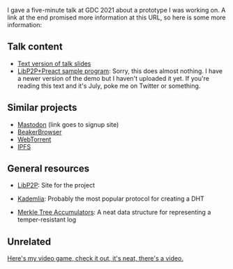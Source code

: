 I gave a five-minute talk at GDC 2021 about a prototype I was working on. A link at the end promised more information at this URL, so here is some more information:

## Talk content

* [Text version of talk slides](slides.md)
* [LibP2P+Preact sample program](https://github.com/mcclure/ts-hello/tree/libp2p-preact-unstable): Sorry, this does almost nothing. I have a newer version of the demo but I haven't uploaded it yet. If you're reading this text and it's July, poke me on Twitter or something.

## Similar projects

* [Mastodon](https://joinmastodon.org) (link goes to signup site)
* [BeakerBrowser](https://beakerbrowser.com/)
* [WebTorrent](https://webtorrent.io/)
* [IPFS](https://ipfs.io/)

## General resources

* [LibP2P](https://libp2p.io/): Site for the project

* [Kademlia](https://pdos.csail.mit.edu/~petar/papers/maymounkov-kademlia-lncs.pdf): Probably the most popular protocol for creating a DHT

* [Merkle Tree Accumulators](https://www.usenix.org/legacy/events/sec09/tech/full_papers/crosby.pdf): A neat data structure for representing a temper-resistant log

## Unrelated

[Here's my video game, check it out, it's neat, there's a video.](https://mermaid.industries)
